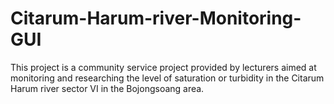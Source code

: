 # Citarum-Harum-river-Monitoring-GUI
This project is a community service project provided by lecturers aimed at monitoring and researching the level of saturation or turbidity in the Citarum Harum river sector VI in the Bojongsoang area.
